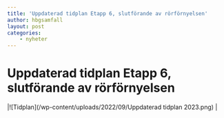 ```yaml
---
title: 'Uppdaterad tidplan Etapp 6, slutförande av rörförnyelsen'
author: hbgsamfall
layout: post
categories:
    - nyheter
---
```

# Uppdaterad tidplan Etapp 6, slutförande av rörförnyelsen
|![Tidplan](/wp-content/uploads/2022/09/Uppdaterad tidplan 2023.png) |
